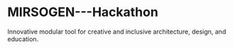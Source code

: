 # MIRSOGEN---Hackathon
Innovative modular tool for creative and inclusive architecture, design, and education.
